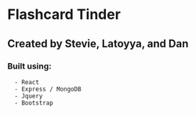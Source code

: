 # Flashcard Tinder
## Created by Stevie, Latoyya, and Dan

### Built using:
      - React
      - Express / MongoDB
      - Jquery
      - Bootstrap
